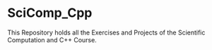 # SciComp_Cpp
This Repository holds all the Exercises and Projects of the Scientific Computation and C++ Course.
